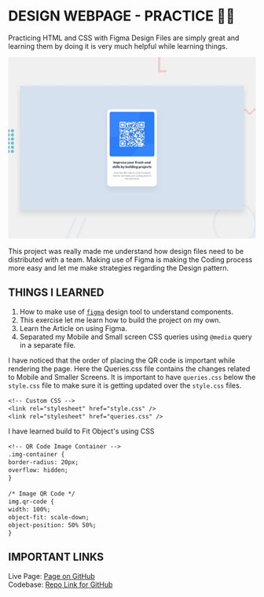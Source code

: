 # DESIGN WEBPAGE - PRACTICE 👩‍💻

Practicing HTML and CSS with Figma Design Files are simply great and learning them by doing it is very much helpful while learning things.

![Front End Mentor - QR code Component](./preview.jpg)

This project was really made me understand how design files need to be distributed with a team. Making use of Figma is making the Coding process more easy and let me make strategies regarding the Design pattern.

## THINGS I LEARNED

1.  How to make use of [`figma`](https://figma.com) design tool to understand components.
1.  This exercise let me learn how to build the project on my own.
1.  Learn the Article on using Figma.
1.  Separated my Mobile and Small screen CSS queries using `@media` query in a separate file.

I have noticed that the order of placing the QR code is important while rendering the page. Here the Queries.css file contains the changes related to Mobile and Smaller Screens. It is important to have `queries.css` below the `style.css` file to make sure it is getting updated over the `style.css` files.

```
<!-- Custom CSS -->
<link rel="stylesheet" href="style.css" />
<link rel="stylesheet" href="queries.css" />
```

I have learned build to Fit Object's using CSS

```
<!-- QR Code Image Container -->
.img-container {
border-radius: 20px;
overflow: hidden;
}

/* Image QR Code */
img.qr-code {
width: 100%;
object-fit: scale-down;
object-position: 50% 50%;
}
```

## IMPORTANT LINKS

Live Page: [Page on GitHub](https://logeshwaran123.github.io/qr-code-component/)<br/>
Codebase: [Repo Link for GitHub](https://github.com/Logeshwaran123/qr-code-component.git)<br/>
